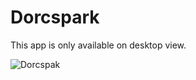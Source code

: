 # Dorcspark

This app is only available on desktop view.

![Dorcspak](https://i.ibb.co/VTk4xyn/dorc.png)
